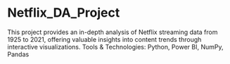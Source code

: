 # Netflix_DA_Project
This project provides an in-depth analysis of Netflix streaming data from 1925 to 2021, offering valuable insights into content trends through interactive visualizations. Tools &amp; Technologies: Python, Power BI, NumPy, Pandas
